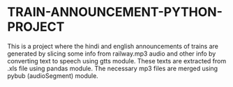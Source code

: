 # TRAIN-ANNOUNCEMENT-PYTHON-PROJECT
This is a project where the hindi and english announcements of trains are generated by slicing some info from railway.mp3 audio and other info by converting text to speech using gtts module. These texts are extracted from .xls file using pandas module. The necessary mp3 files are merged using pybub (audioSegment) module.
